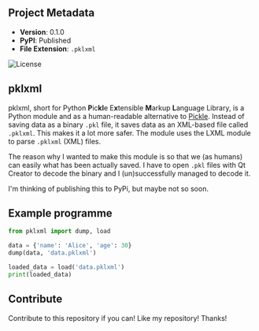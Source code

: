 ## Project Metadata

- **Version**: 0.1.0
- **PyPI**: Published
- **File Extension**: `.pklxml`

![License](https://img.shields.io/github/license/RAPTOR7762/pklxml)

## pklxml

pklxml, short for Python **P**ic**kl**e E**x**tensible **M**arkup **L**anguage Library, is a Python module and as a human-readable alternative to [Pickle](https://docs.python.org/3/library/pickle.html). Instead of saving data as a binary `.pkl` file, it saves data as an XML-based file called `.pklxml`. This makes it a lot more safer. The module uses the LXML module to parse `.pklxml` (XML) files.

The reason why I wanted to make this module is so that we (as humans) can easily what has been actually saved. I have to open `.pkl` files with Qt Creator to decode the binary and I (un)successfully managed to decode it.

I'm thinking of publishing this to PyPi, but maybe not so soon.

## Example programme
```python
from pklxml import dump, load

data = {'name': 'Alice', 'age': 30}
dump(data, 'data.pklxml')

loaded_data = load('data.pklxml')
print(loaded_data)
```
## Contribute

Contribute to this repository if you can! Like my repository! Thanks!
